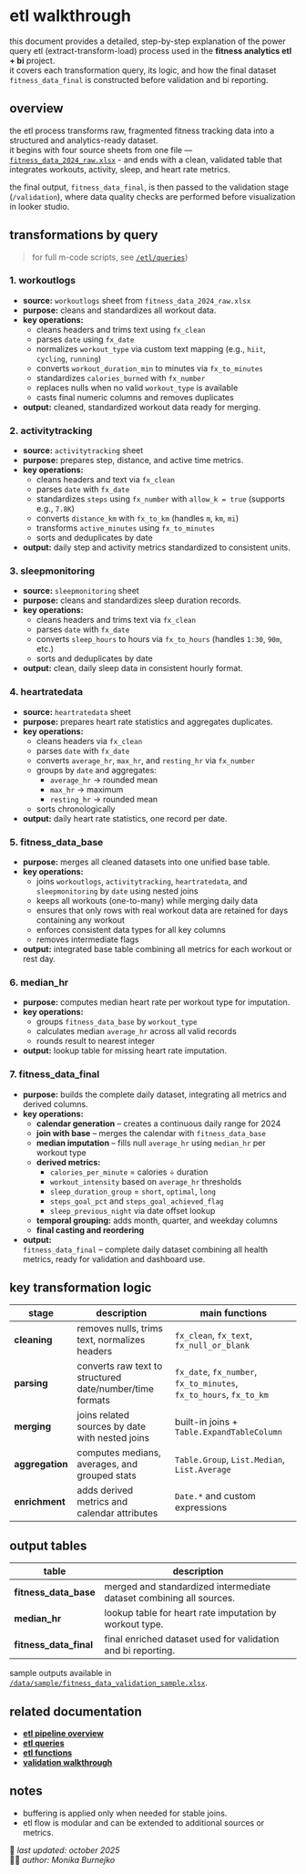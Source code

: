 # etl walkthrough
this document provides a detailed, step-by-step explanation of the power query etl (extract-transform-load) process used in the **fitness analytics etl + bi** project.  
it covers each transformation query, its logic, and how the final dataset `fitness_data_final` is constructed before validation and bi reporting.

## overview
the etl process transforms raw, fragmented fitness tracking data into a structured and analytics-ready dataset.  
it begins with four source sheets from one file — [`fitness_data_2024_raw.xlsx`](../data/sample/fitness_data_raw_sample.xlsx) - and ends with a clean, validated table that integrates workouts, activity, sleep, and heart rate metrics.

the final output, `fitness_data_final`, is then passed to the validation stage (`/validation`), where data quality checks are performed before visualization in looker studio.

## transformations by query
> for full m-code scripts, see [`/etl/queries`](./queries))

### 1. workoutlogs
- **source:** `workoutlogs` sheet from `fitness_data_2024_raw.xlsx`  
- **purpose:** cleans and standardizes all workout data.  
- **key operations:**
  - cleans headers and trims text using `fx_clean`
  - parses `date` using `fx_date`  
  - normalizes `workout_type` via custom text mapping (e.g., `hiit`, `cycling`, `running`)  
  - converts `workout_duration_min` to minutes via `fx_to_minutes`  
  - standardizes `calories_burned` with `fx_number`  
  - replaces nulls when no valid `workout_type` is available  
  - casts final numeric columns and removes duplicates
- **output:** cleaned, standardized workout data ready for merging.

### 2. activitytracking
- **source:** `activitytracking` sheet  
- **purpose:** prepares step, distance, and active time metrics.  
- **key operations:**
  - cleans headers and text via `fx_clean`  
  - parses `date` with `fx_date`  
  - standardizes `steps` using `fx_number` with `allow_k = true` (supports e.g., `7.8K`)  
  - converts `distance_km` with `fx_to_km` (handles `m`, `km`, `mi`)  
  - transforms `active_minutes` using `fx_to_minutes`  
  - sorts and deduplicates by date  
- **output:** daily step and activity metrics standardized to consistent units.

### 3. sleepmonitoring
- **source:** `sleepmonitoring` sheet  
- **purpose:** cleans and standardizes sleep duration records.  
- **key operations:**
  - cleans headers and trims text via `fx_clean`  
  - parses `date` with `fx_date`  
  - converts `sleep_hours` to hours via `fx_to_hours` (handles `1:30`, `90m`, etc.)  
  - sorts and deduplicates by date
- **output:** clean, daily sleep data in consistent hourly format.

### 4. heartratedata
- **source:** `heartratedata` sheet  
- **purpose:** prepares heart rate statistics and aggregates duplicates.  
- **key operations:**
  - cleans headers via `fx_clean`  
  - parses `date` with `fx_date`  
  - converts `average_hr`, `max_hr`, and `resting_hr` via `fx_number`  
  - groups by `date` and aggregates:  
    - `average_hr` → rounded mean  
    - `max_hr` → maximum  
    - `resting_hr` → rounded mean  
  - sorts chronologically  
- **output:** daily heart rate statistics, one record per date.

### 5. fitness_data_base
- **purpose:** merges all cleaned datasets into one unified base table.  
- **key operations:**
  - joins `workoutlogs`, `activitytracking`, `heartratedata`, and `sleepmonitoring` by `date` using nested joins  
  - keeps all workouts (one-to-many) while merging daily data  
  - ensures that only rows with real workout data are retained for days containing any workout  
  - enforces consistent data types for all key columns  
  - removes intermediate flags  
- **output:** integrated base table combining all metrics for each workout or rest day.

### 6. median_hr
- **purpose:** computes median heart rate per workout type for imputation.  
- **key operations:**
  - groups `fitness_data_base` by `workout_type`  
  - calculates median `average_hr` across all valid records  
  - rounds result to nearest integer  
- **output:** lookup table for missing heart rate imputation.

### 7. fitness_data_final
- **purpose:** builds the complete daily dataset, integrating all metrics and derived columns.  
- **key operations:**
  - **calendar generation** – creates a continuous daily range for 2024  
  - **join with base** – merges the calendar with `fitness_data_base`  
  - **median imputation** – fills null `average_hr` using `median_hr` per workout type  
  - **derived metrics:**  
     - `calories_per_minute` = calories ÷ duration  
     - `workout_intensity` based on `average_hr` thresholds  
     - `sleep_duration_group` = `short`, `optimal`, `long`  
     - `steps_goal_pct` and `steps_goal_achieved_flag`  
     - `sleep_previous_night` via date offset lookup  
  - **temporal grouping:** adds month, quarter, and weekday columns  
  - **final casting and reordering**
- **output:**  
`fitness_data_final` – complete daily dataset combining all health metrics, ready for validation and dashboard use.

## key transformation logic
| stage | description | main functions |
|--------|--------------|----------------|
| **cleaning** | removes nulls, trims text, normalizes headers | `fx_clean`, `fx_text`, `fx_null_or_blank` |
| **parsing** | converts raw text to structured date/number/time formats | `fx_date`, `fx_number`, `fx_to_minutes`, `fx_to_hours`, `fx_to_km` |
| **merging** | joins related sources by date with nested joins | built-in joins + `Table.ExpandTableColumn` |
| **aggregation** | computes medians, averages, and grouped stats | `Table.Group`, `List.Median`, `List.Average` |
| **enrichment** | adds derived metrics and calendar attributes | `Date.*` and custom expressions |

## output tables
| table | description |
|--------|-------------|
| **fitness_data_base** | merged and standardized intermediate dataset combining all sources. |
| **median_hr** | lookup table for heart rate imputation by workout type. |
| **fitness_data_final** | final enriched dataset used for validation and bi reporting. |

sample outputs available in [`/data/sample/fitness_data_validation_sample.xlsx`](../data/sample/fitness_data_validation_sample.xlsx).

## related documentation
- [**etl pipeline overview**](./etl_pipeline.md)  
- [**etl queries**](./queries)  
- [**etl functions**](./functions)  
- [**validation walkthrough**](../validation/validation_walkthrough.md)

## notes
- buffering is applied only when needed for stable joins.  
- etl flow is modular and can be extended to additional sources or metrics.  

📅 *last updated: october 2025*  
👩‍💻 *author: Monika Burnejko*
